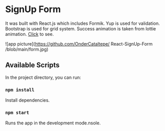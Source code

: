 # SignUp Form

It was built with React.js which includes Formik. Yup is used for validation. Bootstrap is used for grid system. Success animation is taken from lottie animation. [Click](https://signupform-cataltepe.surge.sh/) to see.

![app picture](https://github.com/OnderCataltepe/
React-SignUp-Form
/blob/main/form.jpg)

## Available Scripts

In the project directory, you can run:

### `npm install`

Install dependencies.

### `npm start`

Runs the app in the development mode.nsole.
